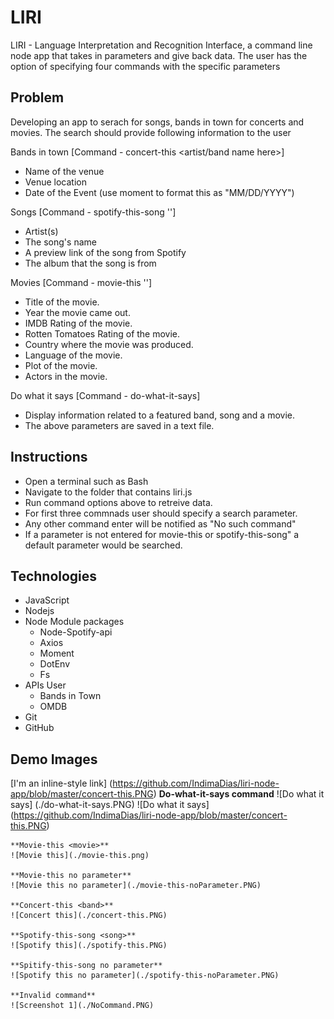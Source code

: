 # LIRI
LIRI - Language Interpretation and Recognition Interface, a command line node app that takes in parameters and give back data. The user has the option of specifying four commands with the specific parameters


## Problem
Developing an app to serach for songs, bands in town for concerts and movies. 
The search should provide following information to the user

Bands in town [Command - concert-this <artist/band name here>] 
* Name of the venue
* Venue location
* Date of the Event (use moment to format this as "MM/DD/YYYY")
 
Songs [Command - spotify-this-song '<song name here>']
* Artist(s)
* The song's name
* A preview link of the song from Spotify
* The album that the song is from

Movies [Command - movie-this '<movie name here>']
  * Title of the movie.
  * Year the movie came out.
  * IMDB Rating of the movie.
  * Rotten Tomatoes Rating of the movie.
  * Country where the movie was produced.
  * Language of the movie.
  * Plot of the movie.
  * Actors in the movie.

Do what it says [Command -  do-what-it-says]
  * Display information related to a featured band, song and a movie. 
  * The above parameters are saved in a text file.


## Instructions
  * Open a terminal such as Bash 
  * Navigate to the folder that contains liri.js  
  * Run command options above to retreive data.
  * For first three commnads user should specify a search parameter. 
  * Any other command enter will be notified as "No such command"
  * If a parameter is not entered for movie-this or spotify-this-song" a default parameter would be searched.

## Technologies 
  * JavaScript
  * Nodejs
  * Node Module packages
     - Node-Spotify-api
     - Axios 
     - Moment
     - DotEnv
     - Fs
  * APIs User 
     - Bands in Town
     - OMDB
  * Git
  * GitHub

  ## Demo Images
[I'm an inline-style link] (https://github.com/IndimaDias/liri-node-app/blob/master/concert-this.PNG)
    **Do-what-it-says command**
    ![Do what it says] (./do-what-it-says.PNG)
    ![Do what it says] (https://github.com/IndimaDias/liri-node-app/blob/master/concert-this.PNG)

    **Movie-this <movie>**
    ![Movie this](./movie-this.png)

    **Movie-this no parameter**
    ![Movie this no parameter](./movie-this-noParameter.PNG)

    **Concert-this <band>**
    ![Concert this](./concert-this.PNG)

    **Spotify-this-song <song>**
    ![Spotify this](./spotify-this.PNG)

    **Spitify-this-song no parameter**
    ![Spotify this no parameter](./spotify-this-noParameter.PNG)

    **Invalid command**
    ![Screenshot 1](./NoCommand.PNG)



